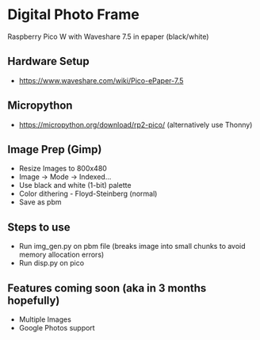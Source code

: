 # Digital Photo Frame

Raspberry Pico W with Waveshare 7.5 in epaper (black/white)

## Hardware Setup
- https://www.waveshare.com/wiki/Pico-ePaper-7.5 

## Micropython
- https://micropython.org/download/rp2-pico/ (alternatively use Thonny)

## Image Prep (Gimp)
- Resize Images to 800x480
- Image -> Mode -> Indexed... 
- Use black and white (1-bit) palette 
- Color dithering - Floyd-Steinberg (normal)
- Save as pbm

## Steps to use
- Run img_gen.py on pbm file (breaks image into small chunks to avoid memory allocation errors)
- Run disp.py on pico 

## Features coming soon (aka in 3 months hopefully) 
- Multiple Images
- Google Photos support 


